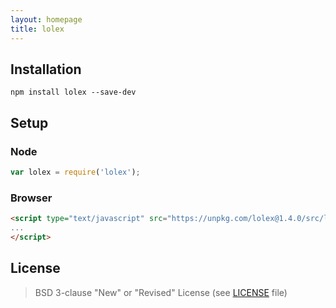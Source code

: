 ```yaml
---
layout: homepage
title: lolex
---
```


## Installation

```shell
npm install lolex --save-dev
```

## Setup

### Node

```javascript
var lolex = require('lolex');
```

### Browser

```html
<script type="text/javascript" src="https://unpkg.com/lolex@1.4.0/src/lolex.js">
...
</script>
```
## License

> BSD 3-clause "New" or "Revised" License  (see [LICENSE](https://github.com/sinonjs/lolex/blob/master/LICENSE) file)
